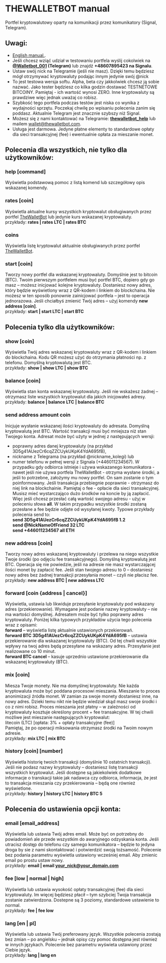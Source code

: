 # THEWALLETBOT manual        
Portfel kryptowalutowy oparty na komunikacji przez komunikatory (Signal, Telegram).        
## Uwagi:        
* <a href="https://github.com/domator4x4/TheWalletBot/blob/master/README.md">English manual.</a>.        
* Jeśli chcesz wziąć udział w testowaniu portfela wyślij cokolwiek na <strong><a href="https://t.me/@Walletbot_001" target="_blank">@Walletbot_001</a> (Telegram)</strong> lub znajdź <strong>+48607895423 na Signalu</strong>.        
* Ustaw swój nick na Telegramie (jeśli nie masz). Dzięki temu będziesz mógł otrzymywać kryptowaluty podając innym jedynie swój @nick        
* To jest testowa wersja softu. Alpha, beta czy jakkolwiek chcesz ją sobie nazwać. Jako tester będziesz co kilka godzin dostawać TESTNETOWE BITCOINY. Pamiętaj - ich wartość wynosi ZERO. Inne kryptowaluty są prawdziwe więc jednak uważaj co robisz.        
* Szybkość tego portfela podczas testów jest niska co wynika z wydajności sprzętu. Poczekaj chwilę po wpisaniu polecenia zanim się poddasz. Aktualnie Telegram jest znacznie szybszy niż Signal.        
* Możesz się z nami kontaktować na Telegramie: <strong><a href="https://t.me/thewalletbot_help" target="_blank">thewalletbot_help</a></strong> lub mailem wallet@thewalletbot.com.        
* Usługa jest darmowa. Jedyne płatne elementy to standardowe opłaty dla sieci transakcyjnej (fee) i ewentualnie opłata za mieszanie monet.        
## Polecenia dla wszystkich, nie tylko dla użytkowników:        
### <strong>help [command]</strong>        
Wyświetla podstawową pomoc z listą komend lub szczegółowy opis wskazanej komendy.        
        
### <strong>rates [coin]</strong>        
Wyświetla aktualne kursy wszystkich kryptowalut obsługiwanych przez portfel <a href="http://thewalletbot.com/">TheWalletBot</a> lub jedynie kurs wskazanej kryptowaluty.        
przykłady: <strong>rates | rates LTC | rates BTC</strong>        
        
### <strong>coins</strong>        
Wyświetla listę kryptowalut aktualnie obsługiwanych  przez portfel <a href="http://thewalletbot.com/">TheWalletBot</a>.        
        
### <strong>start [coin]</strong>        
Tworzy nowy portfel dla wskazanej kryptowaluty. Domyślnie jest to bitcoin (BTC). Twoim pierwszym portfelem musi być  portfel BTC, dopiero gdy go masz – możesz inicjować kolejne kryptowaluty. Dostaniesz nowy adres, który będzie wyświetlony wraz z QR-kodem i linkiem do blockchaina. Nie możesz w ten sposób ponownie zainicjować portfela – jest to operacja jednorazowa. Jeśli chciałbyś zmienić Twój adres – użyj komendy <strong>new address [coin]</strong>.        
przykłady: <strong>start | start LTC | start BTC</strong>        
        
## Polecenia tylko dla użytkowników:        
### <strong>show [coin]</strong>        
Wyświetla Twój adres wskazanej kryptowaluty wraz z QR-kodem i linkiem do blockchaina. Kodu QR możesz użyć do otrzymania płatności np. z telefonu. Domyślną kryptowalutą jest BTC.        
przykłady: <strong>show | show LTC | show BTC</strong>        
### <strong>balance [coin]</strong>        
Wyświetla stan konta wskazanej kryptowaluty. Jeśli nie wskażesz żadnej – otrzymasz liste wszystkich kryptowalut dla jakich inicjowałeś adresy.        
przykłady: <strong>balance | balance LTC | balance BTC</strong>        
### <strong>send address amount coin</strong>        
Inicjuje wysłanie wskazanej ilości kryptowaluty do adresata. Domyślną kryptowalutą jest BTC. Wartość transakcji musi być mniejsza niż stan Twojego konta. Adresat może być użyty w jednej z następujących wersji:        
- poprawny adres danej kryptowaluty (na przykład 3D5g41AUezCr6cqZZCUykUKpK4YdA695fB),        
- nickname z Telegrama (na przykład  @nickname_kolegi) lub        
- numer telefonu w pełnej wersji z Signala (+446011234567). W przypadku gdy odbiorca istnieje i używa wskazanego komunikatora - nawet jeśli nie używa portfela TheWalletBot - otrzyma wysłane środki, a jeśli to potrzebne, założymy mu nowy portfel. On sam zostanie o tym poinformowany. Jeśli transakcja przebiegnie poprawnie - otrzymasz do niej link na blockchainie. Pamiętaj o fee - opłacie dla sieci transakcyjnej. Musisz mieć wystarczająco dużo środków na koncie by ją zapłacić. Więc jeśli chcesz przesłać całą wartość swojego adresu - użyj w poleceniu słowa <strong>all</strong>. W takim przypadku wszystkie środki zostaną przesłane a fee będzie odjęte od wysyłanej kwoty. Typowe przykłady polecenia send to:        
<strong>send 3D5g41AUezCr6cqZZCUykUKpK4YdA695fB 1.2        
send @NickNameOfFriend 32 LTC        
send +446011234567 all ETH</strong>        
        
### <strong>new address [coin]</strong>        
Tworzy nowy adres wskazanej kryptowaluty i przelewa na niego wszystkie Twoje środki (po odjęciu fee transakcyjnego). Domyślną kryptowalutą jest BTC. Operacja się nie powiedzie, jeśli na adresie nie masz wystarczającej ilości monet by zapłacić fee. Jeśli stan twojego adresu to 0 – dostaniesz nowy adres bez żadnej transakcji przesyłania monet – czyli nie płacisz fee.        
przykłady: <strong>new address BTC | new address LTC</strong>        
        
### <strong>forward [coin {address | cancel}]</strong>        
Wyświetla, ustawia lub likwiduje przesyłanie kryptowaluty pod wskazany adres (przekierowanie). Wymagane jest podanie nazwy kryptowaluty – nie ma wartości domyślnej. Adresatem może być tylko poprawny adres kryptowaluty. Poniżej kilka typowych przykładów użycia tego polecenia wraz z opisami:        
<strong>forward</strong> – wyświetla listę aktualnie ustawionych przekierowań.        
<strong>forward BTC 3D5g41AUezCr6cqZZCUykUKpK4YdA695fB</strong> – ustawia przekierowanie dla wskazanej kryptowaluty (BTC). Od tej chwili wszystkie wpływy na twoj adres będą przesyłane na wskazany adres. Przesyłanie jest realizowane co 10 minut.        
<strong>forward BTC cancel</strong> – kasuje uprzednio ustawione przekierowanie dla wskazanej kryptowaluty (BTC).        
        
### <strong>mix [coin]</strong>        
Miesza Twoje monety. Nie ma domyślnej kryptowaluty. Nie każda kryptowaluta może być poddana procesowi mieszania. Mieszanie to proces anonimizacji źródła monet. W zamian za swoje monety dostaniesz inne, na nowy adres. Dzieki temu nikt nie będzie wiedział skąd masz swoje środki i co z nimi robisz. Proces mieszania jest płatny – w zależności od kryptowaluty kosztuje określony procent + fee transakcyjne. W tej chwili możliwe jest mieszanie następujących kryptowalut:   
litecoin (LTC) [opłata: 3% + opłaty transakcyjne (fee)]        
Pamiętaj, że po operacji miksowania otrzymasz środki na Twoim nowym adresie.        
przykłady: <strong>mix LTC | mix BTC</strong>        
        
### <strong>history [coin] [number]</strong>        
Wyświetla historię twoich transakcji (domyślnie 10 ostatnich transakcji). Jeśli nie podasz nazwy kryptowaluty – dostaniesz listę transakcji wszystkich kryptowalut. Jeśli dostępne są jakiekolwiek dodatkowe informacje o transkacji takie jak nadawca czy odbiorca, informacja, że jest to transakcja mieszania czy przekierowania – będą one również wyświetlone.        
przykłady: <strong>history | history LTC | history BTC 5</strong>        
        
## Polecenia do ustawienia opcji konta:        
        
### <strong>email [email_address]</strong>        
Wyświetla lub ustawia Twój adres email. Może być on potrzebny do powiadomień ale przede wszystkim do awaryjnego odzyskania konta. Jeśli utracisz dostęp do telefonu czy samego komunikatora – będzie to jedyna droga by sie z nami skontaktować i potwierdzić swoją tożsamość. Polecenie bez podania parametru wyświetla ustawiony wcześniej email. Aby zmienic email po prostu ustaw nowy.        
przykłady: <strong>email | email your_nick@your_domain.com</strong>        
        
### <strong>fee [low | normal | high]</strong>        
Wyświetla lub ustawia wysokość opłaty transakcyjnej (fee) dla sieci kryptowaluty. Im więcej będziesz płacił – tym szybciej Twoja transakcja zostanie zatwierdzona. Dostepne są 3 poziomy, standardowe ustawienie to normal.        
przykłady: <strong>fee | fee low</strong>        
        
### <strong>lang [en | pl]</strong>        
Wyświetla lub ustawia Twój preferowany język. Wszystkie polecenia zostają bez zmian – po angielsku – jednak opisy czy pomoc dostępna jest również w innych językach. Polecenie bez parametru wyświeta ustawiony przez Ciebie język.        
przykłady: <strong>lang | lang en</strong>         
        
